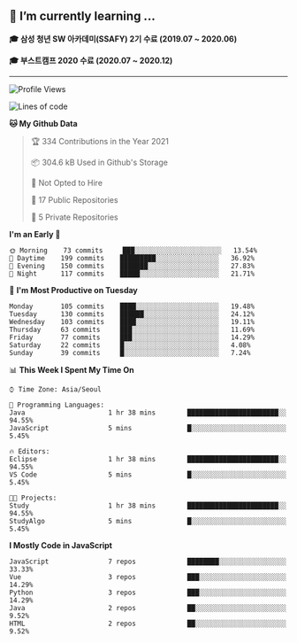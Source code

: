 ## 🌱 I’m currently learning ...

**🎓 삼성 청년 SW 아카데미(SSAFY) 2기 수료 (2019.07 ~ 2020.06)**

**🎓 부스트캠프 2020 수료 (2020.07 ~ 2020.12)**
 
-----

<!--START_SECTION:waka-->
![Profile Views](http://img.shields.io/badge/Profile%20Views-0-blue)

![Lines of code](https://img.shields.io/badge/From%20Hello%20World%20I%27ve%20Written-2.9%20million%20lines%20of%20code-blue)

**🐱 My Github Data** 

> 🏆 334 Contributions in the Year 2021
 > 
> 📦 304.6 kB Used in Github's Storage 
 > 
> 🚫 Not Opted to Hire
 > 
> 📜 17 Public Repositories 
 > 
> 🔑 5 Private Repositories  
 > 
**I'm an Early 🐤** 

```text
🌞 Morning    73 commits     ███░░░░░░░░░░░░░░░░░░░░░░   13.54% 
🌆 Daytime    199 commits    █████████░░░░░░░░░░░░░░░░   36.92% 
🌃 Evening    150 commits    ███████░░░░░░░░░░░░░░░░░░   27.83% 
🌙 Night      117 commits    █████░░░░░░░░░░░░░░░░░░░░   21.71%

```
📅 **I'm Most Productive on Tuesday** 

```text
Monday       105 commits    ████░░░░░░░░░░░░░░░░░░░░░   19.48% 
Tuesday      130 commits    ██████░░░░░░░░░░░░░░░░░░░   24.12% 
Wednesday    103 commits    ████░░░░░░░░░░░░░░░░░░░░░   19.11% 
Thursday     63 commits     ███░░░░░░░░░░░░░░░░░░░░░░   11.69% 
Friday       77 commits     ███░░░░░░░░░░░░░░░░░░░░░░   14.29% 
Saturday     22 commits     █░░░░░░░░░░░░░░░░░░░░░░░░   4.08% 
Sunday       39 commits     █░░░░░░░░░░░░░░░░░░░░░░░░   7.24%

```


📊 **This Week I Spent My Time On** 

```text
⌚︎ Time Zone: Asia/Seoul

💬 Programming Languages: 
Java                     1 hr 38 mins        ███████████████████████░░   94.55% 
JavaScript               5 mins              █░░░░░░░░░░░░░░░░░░░░░░░░   5.45%

🔥 Editors: 
Eclipse                  1 hr 38 mins        ███████████████████████░░   94.55% 
VS Code                  5 mins              █░░░░░░░░░░░░░░░░░░░░░░░░   5.45%

🐱‍💻 Projects: 
Study                    1 hr 38 mins        ███████████████████████░░   94.55% 
StudyAlgo                5 mins              █░░░░░░░░░░░░░░░░░░░░░░░░   5.45%

```

**I Mostly Code in JavaScript** 

```text
JavaScript               7 repos             ████████░░░░░░░░░░░░░░░░░   33.33% 
Vue                      3 repos             ███░░░░░░░░░░░░░░░░░░░░░░   14.29% 
Python                   3 repos             ███░░░░░░░░░░░░░░░░░░░░░░   14.29% 
Java                     2 repos             ██░░░░░░░░░░░░░░░░░░░░░░░   9.52% 
HTML                     2 repos             ██░░░░░░░░░░░░░░░░░░░░░░░   9.52%

```



<!--END_SECTION:waka-->
